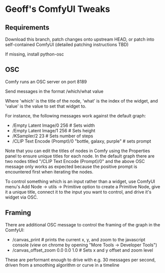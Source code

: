 Geoff's ComfyUI Tweaks
=======

## Requirements

Download this branch, patch changes onto upstream HEAD, or patch into self-contained ComfyUI (detailed patching instructions TBD)

If missing, install python-osc

## OSC

Comfy runs an OSC server on port 8189

Send messages in the format /which/what value

Where 'which' is the title of the node, 'what' is the index of the widget, and 'value' is the value to set that widget to.

For instance, the following messages work against the default graph:

- /Empty Latent Image/0 256    # Sets width
- /Empty Latent Image/1 256    # Sets height
- /KSampler/2 23               # Sets number of steps
- /CLIP Text Encode (Prompt)/0 "bottle, galaxy, purple"  # sets prompt

Note that you can edit the titles of nodes in Comfy using the Properties panel to ensure unique titles for each node. In the default graph there are two nodes titled "/CLIP Text Encode (Prompt)/0" and the above OSC message only works as expected because the positive prompt is encountered first when iterating the nodes.

To control something which is an input rather than a widget, use ComfyUI menu's Add Node -> utils -> Primitive option to create a Primitive Node, give it a unique title, connect it to the input you want to control, and drive it's widget via OSC.


## Framing

There are additional OSC message to control the framing of the graph in the ComfyUI:

- /canvas_print   # prints the current x, y, and zoom to the javascript console (view on chrome by opening "More Tools -> Developer Tools")
- /canvas_offset_zoom 0.0 0.0 1.0   # Sets x and y offset and zoom level

These are performant enough to drive with e.g. 30 messages per second, driven from a smoothing algorithm or curve in a timeline
 

